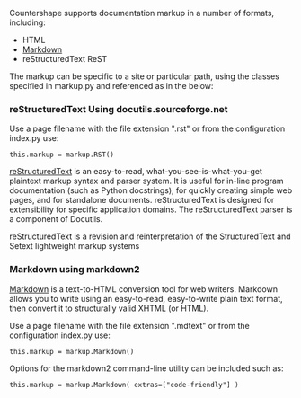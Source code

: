 Countershape supports documentation markup in a number of formats, including:

- HTML
- [Markdown](markup/markdown.html)
- reStructuredText ReST

The markup can be specific to a site or particular path, using the classes
specified in markup.py and referenced as in the below:

### reStructuredText Using docutils.sourceforge.net

Use a page filename with the file extension ".rst" or from the configuration index.py
use:

`this.markup = markup.RST()`

[reStructuredText](http://docutils.sourceforge.net/rst.html) is an easy-to-read, 
what-you-see-is-what-you-get plaintext markup syntax and parser system. It is 
useful for in-line program documentation (such as Python docstrings), for quickly 
creating simple web pages, and for standalone documents. reStructuredText is 
designed for extensibility for specific application domains. The reStructuredText 
parser is a component of Docutils. 

reStructuredText is a revision and reinterpretation of the StructuredText and
Setext lightweight markup systems


### Markdown using markdown2

[Markdown](http://daringfireball.net/projects/markdown/) is a text-to-HTML 
conversion tool for web writers. Markdown allows you to write using an 
easy-to-read, easy-to-write plain text format, then convert it to structurally 
valid XHTML (or HTML). 

Use a page filename with the file extension ".mdtext" or from the configuration index.py
use:

`this.markup = markup.Markdown()`

Options for the markdown2 command-line utility can be included such as:

`this.markup = markup.Markdown( extras=["code-friendly"] )`

